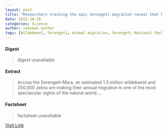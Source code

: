 ```yaml
---
layout: post
title: "Researchers tracking the epic Serengeti migration reveal that humans have greater impact than food or predators"
date: 2015-10-28
categories: Science
author: unknown author
tags: [Wildebeest, Serengeti, Animal migration, Serengeti National Park]
---
```



#### Digest
>digest unavailable

#### Extract
>Across the Serengeti-Mara, an estimated 1.3 million wildebeest and 250,000 zebra are making their annual migration in one of the most spectacular sights of the natural world....

#### Factsheet
>factsheet unavailable

[Visit Link](http://phys.org/news326620529.html)


